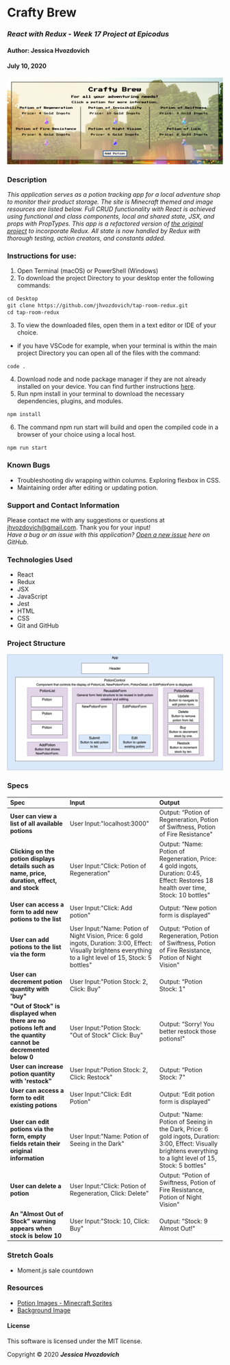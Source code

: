 # **Crafty Brew**

### _React with Redux - Week 17 Project at Epicodus_

#### Author: **Jessica Hvozdovich**
#### July 10, 2020

![Screenshot of Webpage](./public/CraftyBrewScreenshot.png)

### Description

_This application serves as a potion tracking app for a local adventure shop to monitor their product storage. The site is Minecraft themed and image resources are listed below. Full CRUD functionality with React is achieved using functional and class components, local and shared state, JSX, and props with PropTypes. This app is a refactored version of [the original project](https://github.com/jhvozdovich/tap-room.git) to incorporate Redux. All state is now handled by Redux with thorough testing, action creators, and constants added._

### Instructions for use:

1. Open Terminal (macOS) or PowerShell (Windows)
2. To download the project Directory to your desktop enter the following commands:
```
cd Desktop
git clone https://github.com/jhvozdovich/tap-room-redux.git
cd tap-room-redux
```
3. To view the downloaded files, open them in a text editor or IDE of your choice.
* if you have VSCode for example, when your terminal is within the main project Directory you can open all of the files with the command:
```
code .
```
4. Download node and node package manager if they are not already installed on your device. You can find further instructions [here](https://www.learnhowtoprogram.com/intermediate-javascript/getting-started-with-javascript-8d3b52cf-3755-481d-80c5-46f1d3a8ffeb/installing-node-js-14f2721a-61e0-44b3-af1f-73f17348c8f4).
5. Run npm install in your terminal to download the necessary dependencies, plugins, and modules.
```
npm install
```
6. The command npm run start will build and open the compiled code in a browser of your choice using a local host.
```
npm run start
```

### Known Bugs

* Troubleshooting div wrapping within columns. Exploring flexbox in CSS.
* Maintaining order after editing or updating potion.

### Support and Contact Information

Please contact me with any suggestions or questions at jhvozdovich@gmail.com. Thank you for your input!  
_Have a bug or an issue with this application? [Open a new issue](https://github.com/jhvozdovich/tap-room-redux/issues) here on GitHub._

### Technologies Used

* React
* Redux
* JSX
* JavaScript
* Jest
* HTML
* CSS
* Git and GitHub

### Project Structure

![Component diagram](./public/TapRoomComponentDiagram.png)

### Specs
| Spec | Input | Output |
| :------------- | :------------- | :------------- |
| **User can view a list of all available potions** | User Input:"localhost:3000" | Output: “Potion of Regeneration, Potion of Swiftness, Potion of Fire Resistance" |
| **Clicking on the potion displays details such as name, price, duration, effect, and stock** | User Input:"Click: Potion of Regeneration" | Output: “Name: Potion of Regeneration, Price: 4 gold ingots, Duration: 0:45, Effect: Restores 18 health over time, Stock: 10 bottles" |
| **User can access a form to add new potions to the list** | User Input:"Click: Add potion" | Output: “New potion form is displayed" |
| **User can add potions to the list via the form** | User Input:"Name: Potion of Night Vision, Price: 6 gold ingots, Duration: 3:00, Effect: Visually brightens everything to a light level of 15, Stock: 5 bottles" | Output: “Potion of Regeneration, Potion of Swiftness, Potion of Fire Resistance, Potion of Night Vision" |
| **User can decrement potion quantity with 'buy"** | User Input:"Potion Stock: 2, Click: Buy" | Output: “Potion Stock: 1" |
| **"Out of Stock" is displayed when there are no potions left and the quantity cannot be decremented below 0** | User Input:"Potion Stock: "Out of Stock" Click: Buy" | Output: “Sorry! You better restock those potions!" |
| **User can increase potion quantity with 'restock"** | User Input:"Potion Stock: 2, Click: Restock" | Output: “Potion Stock: 7" |
| **User can access a form to edit existing potions** | User Input:"Click: Edit Potion" | Output: “Edit potion form is displayed" |
| **User can edit potions via the form, empty fields retain their original information** | User Input:"Name: Potion of Seeing in the Dark"| Output: "Name: Potion of Seeing in the Dark, Price: 6 gold ingots, Duration: 3:00, Effect: Visually brightens everything to a light level of 15, Stock: 5 bottles" |
| **User can delete a potion** | User Input:"Click: Potion of Regeneration, Click: Delete" | Output: “Potion of Swiftness, Potion of Fire Resistance, Potion of Night Vision" |
| **An "Almost Out of Stock" warning appears when stock is below 10** | User Input:"Stock: 10, Click: Buy" | Output: “Stock: 9 Almost Out!" |

### Stretch Goals
* Moment.js sale countdown

### Resources
* [Potion Images - Minecraft Sprites](https://minecraft.gamepedia.com/Potion#Potions_with_positive_effects)
* [Background Image](https://wallpapercave.com/minecraft-background-free)


#### License

This software is licensed under the MIT license.

Copyright © 2020 **_Jessica Hvozdovich_**
